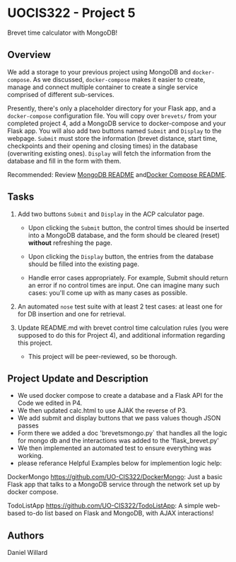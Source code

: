 # UOCIS322 - Project 5 #
Brevet time calculator with MongoDB!

## Overview

We add a storage to your previous project using MongoDB and `docker-compose`.
As we discussed, `docker-compose` makes it easier to create, manage and connect multiple container to create a single service comprised of different sub-services.

Presently, there's only a placeholder directory for your Flask app, and a `docker-compose` configuration file. You will copy over `brevets/` from your completed project 4, add a MongoDB service to docker-compose and your Flask app. You will also add two buttons named `Submit` and `Display` to the webpage. `Submit` must store the information (brevet distance, start time, checkpoints and their opening and closing times) in the database (overwriting existing ones). `Display` will fetch the information from the database and fill in the form with them.

Recommended: Review [MongoDB README](MONGODB.md) and[Docker Compose README](COMPOSE.md).

## Tasks

1. Add two buttons `Submit` and `Display` in the ACP calculator page.

	- Upon clicking the `Submit` button, the control times should be inserted into a MongoDB database, and the form should be cleared (reset) **without** refreshing the page.

	- Upon clicking the `Display` button, the entries from the database should be filled into the existing page.

	- Handle error cases appropriately. For example, Submit should return an error if no control times are input. One can imagine many such cases: you'll come up with as many cases as possible.

2. An automated `nose` test suite with at least 2 test cases: at least one for for DB insertion and one for retrieval.

3. Update README.md with brevet control time calculation rules (you were supposed to do this for Project 4), and additional information regarding this project.
	- This project will be peer-reviewed, so be thorough.

## Project Update and Description

* We used docker compose to create a database and a Flask API for the Code we edited in P4.
* We then updated calc.html to use AJAK the reverse of P3.
* We add submit and display buttons that we pass values though JSON passes
* Form there we added a doc 'brevetsmongo.py` that handles all the logic for mongo db and the interactions was added to the 'flask_brevet.py'
* We then implemented an automated test to ensure everything was working.
* please referance Helpful Examples below for implemention logic help:

DockerMongo
https://github.com/UO-CIS322/DockerMongo: Just a basic Flask app that talks to a MongoDB service through the network set up by docker compose.

TodoListApp
https://github.com/UO-CIS322/TodoListApp: A simple web-based to-do list based on Flask and MongoDB, with AJAX interactions!

## Authors

Daniel Willard
